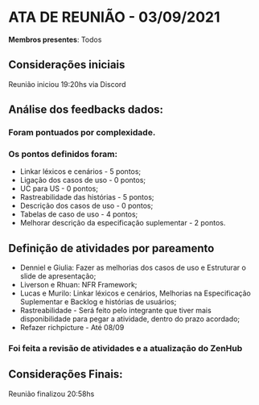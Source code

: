 # ATA DE REUNIÃO - 03/09/2021

**Membros presentes**: Todos

## Considerações iniciais
Reunião iniciou 19:20hs via Discord

## Análise dos feedbacks dados:
### Foram pontuados por complexidade.
### Os pontos definidos foram:
* Linkar léxicos e cenários - 5 pontos;
* Ligação dos casos de uso - 0 pontos;
* UC para US - 0 pontos;
* Rastreabilidade das histórias - 5 pontos;
* Descrição dos casos de uso - 0 pontos;
* Tabelas de caso de uso - 4 pontos;
* Melhorar descrição da especificação suplementar - 2 pontos.


## Definição de atividades por pareamento

* Denniel e Giulia: Fazer as melhorias dos casos de uso e Estruturar o slide de apresentação;
* Liverson e Rhuan: NFR Framework;
* Lucas e Murilo: Linkar léxicos e cenários, Melhorias na Especificação Suplementar e Backlog e histórias de usuários;
* Rastreabilidade - Será feito pelo integrante que tiver mais disponibilidade para pegar a atividade, dentro do prazo acordado;
* Refazer richpicture - Até 08/09

### Foi feita a revisão de atividades e a atualização do ZenHub

## Considerações Finais: 
Reunião finalizou 20:58hs
